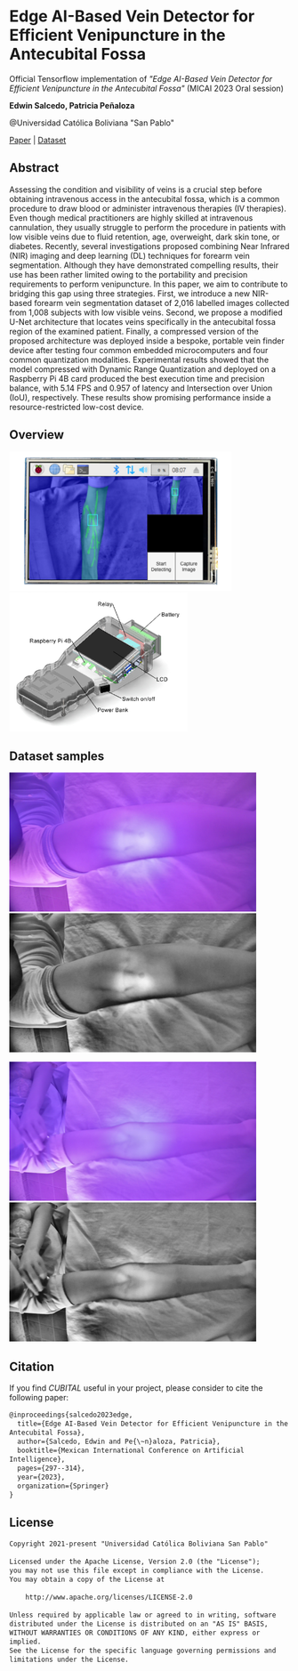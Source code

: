 # Edge AI-Based Vein Detector for Efficient Venipuncture in the Antecubital Fossa

Official Tensorflow implementation of *"Edge AI-Based Vein Detector for Efficient Venipuncture in the Antecubital Fossa"* (MICAI 2023 Oral session)

**Edwin Salcedo, Patricia Peñaloza**

@Universidad Católica Boliviana "San Pablo"

[Paper](https://arxiv.org/pdf/2310.18234.pdf) | [Dataset](https://drive.google.com/file/d/191uA9ErYRSXculIa3AXHqfBhXjd7O3St/view?usp=sharing)

## Abstract
Assessing the condition and visibility of veins is a crucial step before obtaining intravenous access in the antecubital fossa, which is a common procedure to draw blood or administer intravenous therapies (IV therapies). Even though medical practitioners are highly skilled at intravenous cannulation, they usually struggle to perform the procedure in patients with low visible veins due to fluid retention, age, overweight, dark skin tone, or diabetes. Recently, several investigations proposed combining Near Infrared (NIR) imaging and deep learning (DL) techniques for forearm vein segmentation. Although they have demonstrated compelling results, their use has been rather limited owing to the portability and precision requirements to perform venipuncture. In this paper, we aim to contribute to bridging this gap using three strategies. First, we introduce a new NIR-based forearm vein segmentation dataset of 2,016 labelled images collected from 1,008 subjects with low visible veins. Second, we propose a modified U-Net architecture that locates veins specifically in the antecubital fossa region of the examined patient. Finally, a compressed version of the proposed architecture was deployed inside a bespoke, portable vein finder device after testing four common embedded microcomputers and four common quantization modalities. Experimental results showed that the model compressed with Dynamic Range Quantization and deployed on a Raspberry Pi 4B card produced the best execution time and precision balance, with 5.14 FPS and 0.957 of latency and Intersection over Union (IoU), respectively. These results show promising performance inside a resource-restricted low-cost device.

## Overview
<p float="left">
  <img src="images/interface.png" height="250">
  <img src="images/isometric.png" height="250">
</p>

## Dataset samples
<p float="left">
  <img src="samples/0.png" height="250">
  <img src="samples/0_prep.png" height="250">
</p>
<p float="left">
  <img src="samples/1.png" height="250">
  <img src="samples/1_prep.png" height="250">
</p>

## Citation
If you find *CUBITAL* useful in your project, please consider to cite the following paper:

```
@inproceedings{salcedo2023edge,
  title={Edge AI-Based Vein Detector for Efficient Venipuncture in the Antecubital Fossa},
  author={Salcedo, Edwin and Pe{\~n}aloza, Patricia},
  booktitle={Mexican International Conference on Artificial Intelligence},
  pages={297--314},
  year={2023},
  organization={Springer}
}
```

## License
```
Copyright 2021-present "Universidad Católica Boliviana San Pablo"

Licensed under the Apache License, Version 2.0 (the "License");
you may not use this file except in compliance with the License.
You may obtain a copy of the License at

    http://www.apache.org/licenses/LICENSE-2.0

Unless required by applicable law or agreed to in writing, software
distributed under the License is distributed on an "AS IS" BASIS,
WITHOUT WARRANTIES OR CONDITIONS OF ANY KIND, either express or implied.
See the License for the specific language governing permissions and
limitations under the License.
```